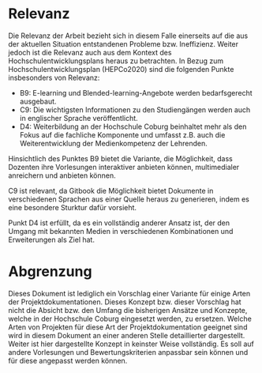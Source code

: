 # Relevanz

Die Relevanz der Arbeit bezieht sich in diesem Falle einerseits auf die aus der aktuellen Situation entstandenen Probleme bzw. Ineffizienz.
Weiter jedoch ist die Relevanz auch aus dem Kontext des Hochschulentwicklungsplans heraus zu betrachten. In Bezug zum Hochschulentwicklungsplan (HEPCo2020) sind die folgenden Punkte insbesonders von Relevanz:

* B9: E-learning und Blended-learning-Angebote werden bedarfsgerecht ausgebaut.
* C9: Die wichtigsten Informationen zu den Studiengängen werden auch in englischer Sprache veröffentlicht.
* D4: Weiterbildung an der Hochschule Coburg beinhaltet mehr als den Fokus auf die fachliche Komponente und umfasst z.B. auch die Weiterentwicklung der Medienkompetenz der Lehrenden.

Hinsichtlich des Punktes B9 bietet die Variante, die Möglichkeit, dass Dozenten ihre Vorlesungen interaktiver anbieten können, multimedialer anreichern und anbieten können.

C9 ist relevant, da Gitbook die Möglichkeit bietet Dokumente in verschiedenen Sprachen aus einer Quelle heraus zu generieren, indem es eine besondere Sturktur dafür vorsieht. 

Punkt D4 ist erfüllt, da es ein vollständig anderer Ansatz ist, der den Umgang mit bekannten Medien in verschiedenen Kombinationen und Erweiterungen als Ziel hat. 



# Abgrenzung

Dieses Dokument ist lediglich ein Vorschlag einer Variante für einige Arten der Projektdokumentationen. Dieses Konzept bzw. dieser Vorschlag hat nicht die Absicht bzw. den Umfang die bisherigen Ansätze und Konzepte, welche in der Hochschule Coburg eingesetzt werden, zu ersetzen. Welche Arten von Projekten für diese Art der Projektdokumentation geeignet sind wird in diesem Dokument an einer anderen Stelle detaillierter dargestellt.
Weiter ist hier dargestellte Konzept in keinster Weise vollständig. Es soll auf andere Vorlesungen und Bewertungskriterien anpassbar sein können und für diese angepasst werden können.
